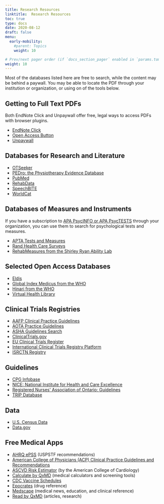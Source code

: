 ```yaml
---
title: Research Resources
linktitle:  Research Resources
toc: true
type: docs
date: 2020-08-12
draft: false
menu:
  early-mobility:
    #parent: Topics
    weight: 10

# Prev/next pager order (if `docs_section_pager` enabled in `params.toml`)
weight: 10
---
```

Most of the databases listed here are free to search, while the content may be behind a paywall. You may be able to locate the PDF through your institution or organization, or using on of the tools below.

## Getting to Full Text PDFs

Both EndNote Click and Unpaywall offer free, legal ways to access PDFs with browser plugins.

* [EndNote Click](https://kopernio.com/)
* [Open Access Button](https://openaccessbutton.org/)
* [Unpaywall](https://unpaywall.org/)


## Databases for Research and Literature

* [OTSeeker](http://www.otseeker.com/)
* [PEDro: the Physiotherapy Evidence Database](https://www.pedro.org.au/)
* [PubMed](https://pubmed.ncbi.nlm.nih.gov/)
* [RehabData](https://www.naric.com/?q=en/SearchRehabdata)
* [SpeechBITE](speechbite.com)
* [WorldCat](https://www.worldcat.org/)

## Databases of Measures and Instruments
If you have a subscription to [APA PsycINFO or APA PsycTESTS](https://www.apa.org/pubs/databases) through your organization, you can use them to search for psychological tests and measures.

* [APTA Tests and Measures](https://www.apta.org/patient-care/evidence-based-practice-resources/test-measures)
* [Rand Health Care Surveys](https://www.rand.org/health-care/surveys_tools.html)
* [RehabMeasures from the Shirley Ryan Ability Lab](https://www.sralab.org/rehabilitation-measures)


## Selected Open Access Databases

* [Eldis](https://www.eldis.org/)
* [Global Index Medicus from the WHO](https://www.globalindexmedicus.net)
* [Hinari from the WHO](https://www.who.int/hinari/en/)
* [Virtual Health Library](https://bvsalud.org/)

## Clinical Trials Registries

* [AAFP Clinical Practice Guidelines](https://www.aafp.org/family-physician/patient-care/clinical-recommendations/clinical-practice-guidelines/clinical-practice-guidelines.html)
* [AOTA Practice Guidelines](https://www.aota.org/Practice/Researchers/practice-guidelines.aspx)
* [ASHA Guidelines Search](https://find.asha.org/asha#q=guidelines&sort=relevancy)
* [ClinicalTrials.gov](https://clinicaltrials.gov/)
* [EU Clinical Trials Register](https://www.clinicaltrialsregister.eu/)
* [International Clinical Trials Registry Platform](https://www.who.int/ictrp/en/)
* [ISRCTN Registry](https://www.isrctn.com/)

## Guidelines
* [CPG Infobase](https://joulecma.ca/cpg/homepage)
* [NICE: National Institute for Health and Care Excellence](https://www.nice.org.uk/)
* [Registered Nurses' Association of Ontario: Guidelines](https://rnao.ca/bpg/guidelines?items=75)
* [TRIP Database](https://www.tripdatabase.com/)

## Data

* [U.S. Census Data](https://www.census.gov/data.html)
* [Data.gov](https://www.data.gov/)

## Free Medical Apps 
* [AHRQ ePSS](https://epss.ahrq.gov/) (USPSTF recommendations)
* [American College of Physicians (ACP) Clinical Practice Guidelines and Recommendations](https://www.acponline.org/clinical-information/guidelines)
* [ASCVD Risk Estimator](http://tools.acc.org/ASCVD-Risk-Estimator-Plus/) (by the American College of Cardiology)
* [Calculate by QxMD](https://qxmd.com/calculate-by-qxmd) (medical calculators and screening tools)
* [CDC Vaccine Schedules](https://www.cdc.gov/vaccines/schedules/index.html)
* [Epocrates](http://www.epocrates.com/) (drug reference)
* [Medscape](https://www.medscape.com/) (medical news, education, and clinical reference)
* [Read by QxMD](https://qxmd.com/read-by-qxmd) (articles, research)
